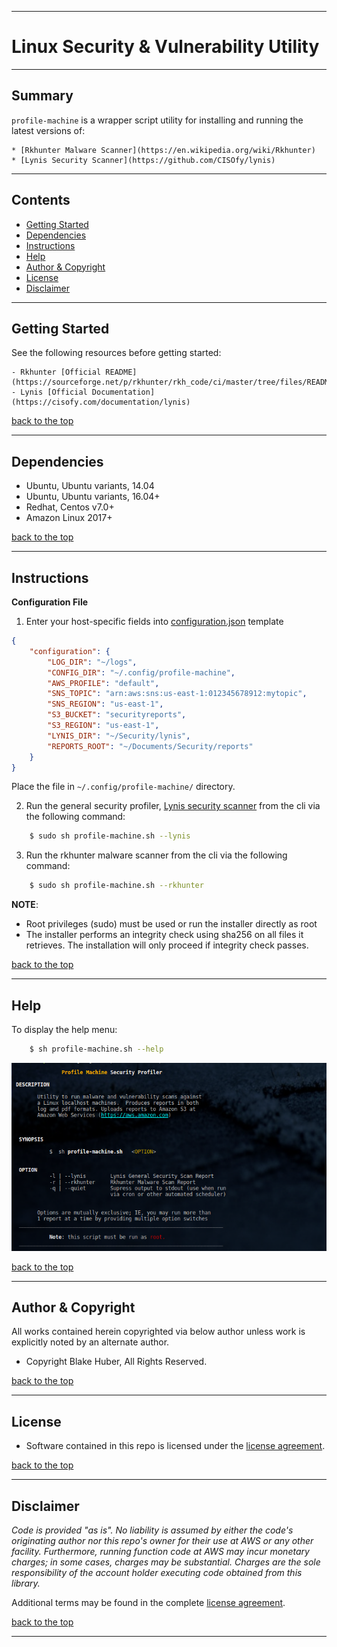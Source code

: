 * * *
# Linux Security & Vulnerability Utility
* * *

## Summary

`profile-machine` is a wrapper script utility for installing and running the latest versions of:

    * [Rkhunter Malware Scanner](https://en.wikipedia.org/wiki/Rkhunter)
    * [Lynis Security Scanner](https://github.com/CISOfy/lynis)

* * *

## Contents

* [Getting Started](#getting-started)
* [Dependencies](#dependencies)
* [Instructions](#instructions)
* [Help](#help)
* [Author & Copyright](#author-&-copyright)
* [License](#license)
* [Disclaimer](#disclaimer)


* * *

## Getting Started

See the following resources before getting started:

    - Rkhunter [Official README](https://sourceforge.net/p/rkhunter/rkh_code/ci/master/tree/files/README)
    - Lynis [Official Documentation](https://cisofy.com/documentation/lynis)

[back to the top](#machine-profiler-linux-security-&-vulnerability-scanner)

* * *

## Dependencies

* Ubuntu, Ubuntu variants, 14.04
* Ubuntu, Ubuntu variants, 16.04+
* Redhat, Centos v7.0+
* Amazon Linux 2017+

[back to the top](#machine-profiler-linux-security-&-vulnerability-scanner)

* * *

## Instructions

**Configuration File**  
1. Enter your host-specific fields into [configuration.json](./config/configuration.json) template

```json
{
    "configuration": {
        "LOG_DIR": "~/logs",
        "CONFIG_DIR": "~/.config/profile-machine",
        "AWS_PROFILE": "default",
        "SNS_TOPIC": "arn:aws:sns:us-east-1:012345678912:mytopic",
        "SNS_REGION": "us-east-1",
        "S3_BUCKET": "securityreports",
        "S3_REGION": "us-east-1",
        "LYNIS_DIR": "~/Security/lynis",
        "REPORTS_ROOT": "~/Documents/Security/reports"
    }
}
```

Place the file in `~/.config/profile-machine/` directory.


2. Run the general security profiler,  [Lynis security scanner](https://github.com/CISOfy/lynis) from the cli via the following command:

```bash
    $ sudo sh profile-machine.sh --lynis
```

3. Run the rkhunter malware scanner from the cli via the following command:

```bash
    $ sudo sh profile-machine.sh --rkhunter
```

**NOTE**:
* Root privileges (sudo) must be used or run the installer directly as root
* The installer performs an integrity check using sha256 on all files it
retrieves.  The installation will only proceed if integrity check passes.

[back to the top](#machine-profiler-linux-security-&-vulnerability-scanner)

* * *

## Help

To display the help menu:

```bash
    $ sh profile-machine.sh --help
```

[![help](./assets/help-menu.png)]((https://rawgithub.com/fstab50/gensec/master/rkhunter/assets/help-menu.png))


[back to the top](#machine-profiler-linux-security-&-vulnerability-scanner)

* * *

## Author & Copyright

All works contained herein copyrighted via below author unless work is explicitly noted by an alternate author.

* Copyright Blake Huber, All Rights Reserved.

[back to the top](#machine-profiler-linux-security-&-vulnerability-scanner)

* * *

## License

* Software contained in this repo is licensed under the [license agreement](./LICENSE.md).

[back to the top](#machine-profiler-linux-security-&-vulnerability-scanner)

* * *

## Disclaimer

*Code is provided "as is". No liability is assumed by either the code's originating author nor this repo's owner for their use at AWS or any other facility. Furthermore, running function code at AWS may incur monetary charges; in some cases, charges may be substantial. Charges are the sole responsibility of the account holder executing code obtained from this library.*

Additional terms may be found in the complete [license agreement](./LICENSE.md).

[back to the top](#machine-profiler-linux-security-&-vulnerability-scanner)

* * *
